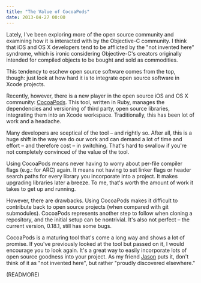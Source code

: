 ```yaml
---
title: "The Value of CocoaPods"
date: 2013-04-27 00:00
---
```


Lately, I've been exploring more of the open source community and examining how it is interacted with by the Objective-C community. I think that iOS and OS X developers tend to be afflicted by the "not invented here" syndrome, which is ironic considering Objective-C's creators originally intended for compiled objects to be bought and sold as commodities.

This tendency to eschew open source software comes from the top, though: just look at how hard it is to integrate open source software in Xcode projects.

Recently, however, there is a new player in the open source iOS and OS X community: [CocoaPods](http://cocoapods.org). This tool, written in Ruby, manages the dependencies and versioning of third party, open source libraries, integrating them into an Xcode workspace. Traditionally, this has been lot of work and a headache.

Many developers are sceptical of the tool – and rightly so. After all, this is a huge shift in the way we do our work and can demand a lot of time and effort – and therefore cost – in switching. That's hard to swallow if you're not completely convinced of the value of the tool.

Using CocoaPods means never having to worry about per-file compiler flags (e.g.: for ARC) again. It means not having to set linker flags or header search paths for every library you incorporate into a project. It makes upgrading libraries later a breeze. To me, that's worth the amount of work it takes to get up and running.

However, there are drawbacks. Using CocoaPods makes it difficult to contribute back to open source projects (when compared with git submodules). CocoaPods represents another step to follow when cloning a repository, and the initial setup can be nontrivial. It's also not perfect – the current version, 0.18.1, still has some bugs.&nbsp;

CocoaPods is a maturing tool that's come a long way and shows a lot of promise. If you've previously looked at the tool but passed on it, I would encourage you to look again. It's a great way to easily incorporate lots of open source goodness into your project. As my friend [Jason](http://twitter.com/jasonbrennan) puts it, don't think of it as "not invented here", but rather "proudly discovered elsewhere."

(READMORE)
